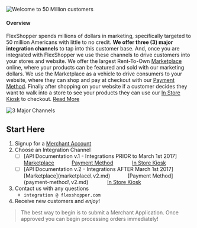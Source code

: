 ![Welcome to 50 Million customers](assets/50-million.png)

#### Overview
FlexShopper spends millions of dollars in marketing, specifically targeted to 50 million Americans with little to no credit.  **We offer three (3) major integration channels** to tap into this customer base.  And, once you are integrated with FlexShopper we use these channels to drive customers into your stores and website.  We offer the largest Rent-To-Own [Marketplace](https://github.com/FlexShopper/docs/blob/master/marketplace.md) online, where your products can be featured and sold with our marketing dollars.  We use the Marketplace as a vehicle to drive consumers to your website, where they can shop and pay at checkout with our [Payment Method](https://github.com/FlexShopper/docs/blob/master/payment-method.md).  Finally after shopping on your website if a customer decides they want to walk into a store to see your products they can use our [In Store Kiosk](url) to checkout.  [Read More](https://github.com/FlexShopper/docs/blob/master/assets/FlexShopper-Overview.pdf)

![3 Major Channels](assets/3-channels.png)

## Start Here
1. Signup for a [Merchant Account](https://github.com/FlexShopper/docs/blob/master/merchant-account.md)
2. Choose an Integration Channel
	- [ ]  [API Documentation v.1 - Integrations PRIOR to March 1st 2017]<br>
	[Marketplace](https://github.com/FlexShopper/docs/blob/master/marketplace.md)&nbsp;&nbsp;&nbsp;&nbsp;&nbsp;&nbsp;&nbsp;&nbsp;&nbsp;&nbsp;&nbsp;&nbsp;[Payment Method](https://github.com/FlexShopper/docs/blob/master/payment-method.md) &nbsp;&nbsp;&nbsp;&nbsp;&nbsp;&nbsp;&nbsp;&nbsp;&nbsp;&nbsp;&nbsp;&nbsp;[In Store Kiosk](url)
	- [ ]  [API Documentation v.2 - Integrations AFTER March 1st 2017]<br>
		[Marketplace](marketplace\ v2.md)&nbsp;&nbsp;&nbsp;&nbsp;&nbsp;&nbsp;&nbsp;&nbsp;&nbsp;&nbsp;&nbsp;&nbsp;[Payment Method](payment-method\ v2.md) &nbsp;&nbsp;&nbsp;&nbsp;&nbsp;&nbsp;&nbsp;&nbsp;&nbsp;&nbsp;&nbsp;&nbsp;[In Store Kiosk](flex-kiosk.md)
3. Contact us with any questions
	- `integration @ flexshopper.com`
4. Receive new customers and _enjoy_!

> The best way to begin is to submit a Merchant Application. Once approved you can begin processing orders immediately!






